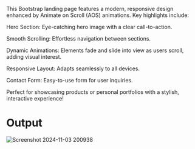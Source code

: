 This Bootstrap landing page features a modern, responsive design enhanced by Animate on Scroll (AOS) animations. Key highlights include:

Hero Section: Eye-catching hero image with a clear call-to-action.

Smooth Scrolling: Effortless navigation between sections.

Dynamic Animations: Elements fade and slide into view as users scroll, adding visual interest.

Responsive Layout: Adapts seamlessly to all devices.

Contact Form: Easy-to-use form for user inquiries.

Perfect for showcasing products or personal portfolios with a stylish, interactive experience!
# Output
![Screenshot 2024-11-03 200938](https://github.com/user-attachments/assets/e5f00060-2e5c-4146-b44a-ad49f989e733)
